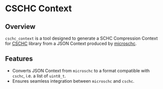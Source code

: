 # CSCHC Context

## Overview

`cschc_context` is a tool designed to generate a SCHC Compression Context for [CSCHC](https://github.com/quentinlampin/cschc) library from a JSON Context produced by [microschc](https://github.com/quentinlampin/microschc).

## Features

- Converts JSON Context from `microschc` to a format compatible with `cschc`, i.e. a list of `uint8_t`.
- Ensures seamless integration between `microschc` and `cschc`.
